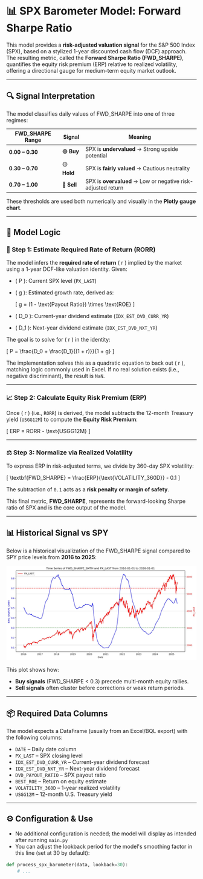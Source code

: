# 📊 SPX Barometer Model: Forward Sharpe Ratio

This model provides a **risk-adjusted valuation signal** for the S&P 500 Index (SPX), based on a stylized 1-year discounted cash flow (DCF) approach. The resulting metric, called the **Forward Sharpe Ratio (FWD_SHARPE)**, quantifies the equity risk premium (ERP) relative to realized volatility, offering a directional gauge for medium-term equity market outlook.

---

## 🔍 Signal Interpretation

The model classifies daily values of FWD_SHARPE into one of three regimes:

| FWD_SHARPE Range | Signal | Meaning |
|------------------|--------|---------|
| **0.00 – 0.30**  | 🟢 **Buy**  | SPX is **undervalued** → Strong upside potential |
| **0.30 – 0.70**  | 🟡 **Hold** | SPX is **fairly valued** → Cautious neutrality |
| **0.70 – 1.00**  | 🔴 **Sell** | SPX is **overvalued** → Low or negative risk-adjusted return |

These thresholds are used both numerically and visually in the **Plotly gauge chart**.

---

## 🧠 Model Logic

### 🧮 Step 1: Estimate Required Rate of Return (RORR)

The model infers the **required rate of return** \( r \) implied by the market using a 1-year DCF-like valuation identity. Given:

- \( P \): Current SPX level (`PX_LAST`)
- \( g \): Estimated growth rate, derived as:
  
  \[
  g = (1 - \text{Payout Ratio}) \times \text{ROE}
  \]

- \( D_0 \): Current-year dividend estimate (`IDX_EST_DVD_CURR_YR`)
- \( D_1 \): Next-year dividend estimate (`IDX_EST_DVD_NXT_YR`)

The goal is to solve for \( r \) in the identity:

\[
P = \frac{D_0 + \frac{D_1}{(1 + r)}}{1 + g}
\]

The implementation solves this as a quadratic equation to back out \( r \), matching logic commonly used in Excel. If no real solution exists (i.e., negative discriminant), the result is `NaN`.

---

### 📈 Step 2: Calculate Equity Risk Premium (ERP)

Once \( r \) (i.e., `RORR`) is derived, the model subtracts the 12-month Treasury yield (`USGG12M`) to compute the **Equity Risk Premium**:

\[
ERP = RORR - \text{USGG12M}
\]

---

### ⚖️ Step 3: Normalize via Realized Volatility

To express ERP in risk-adjusted terms, we divide by 360-day SPX volatility:

\[
\textbf{FWD\_SHARPE} = \frac{ERP}{\text{VOLATILITY\_360D}} - 0.1
\]

The subtraction of `0.1` acts as a **risk penalty or margin of safety**.

This final metric, **FWD_SHARPE**, represents the forward-looking Sharpe ratio of SPX and is the core output of the model.

---

## 📊 Historical Signal vs SPY

Below is a historical visualization of the FWD_SHARPE signal compared to SPY price levels from **2016 to 2025**:

![FWD_SHARPE vs SPY](./images/fwd_sharpe_historical.jpg)

This plot shows how:
- **Buy signals** (FWD_SHARPE < 0.3) precede multi-month equity rallies.
- **Sell signals** often cluster before corrections or weak return periods.

---

## 📦 Required Data Columns

The model expects a DataFrame (usually from an Excel/BQL export) with the following columns:

- `DATE` – Daily date column
- `PX_LAST` – SPX closing level
- `IDX_EST_DVD_CURR_YR` – Current-year dividend forecast
- `IDX_EST_DVD_NXT_YR` – Next-year dividend forecast
- `DVD_PAYOUT_RATIO` – SPX payout ratio
- `BEST_ROE` – Return on equity estimate
- `VOLATILITY_360D` – 1-year realized volatility
- `USGG12M` – 12-month U.S. Treasury yield

---

## ⚙️ Configuration & Use

- No additional configuration is needed; the model will display as intended after running `main.py`
- You can adjust the lookback period for the model's smoothing factor in this line (set at 30 by default):
```python
def process_spx_barometer(data, lookback=30):
    # ...
```
